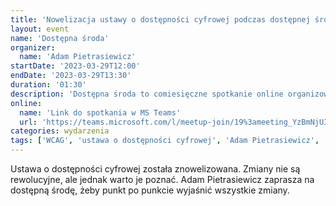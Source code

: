 ```yaml
---
title: 'Nowelizacja ustawy o dostępności cyfrowej podczas dostępnej środy'
layout: event
name: 'Dostępna środa'
organizer:
  name: 'Adam Pietrasiewicz'
startDate: '2023-03-29T12:00'
endDate: '2023-03-29T13:30'
duration: '01:30'
description: 'Dostępna środa to comiesięczne spotkanie online organizowane przez Wydział Dostępności Cyfrowej w KPRM. Tym razem Adam Pietrasiewicz omówi zmiany, jakie przyniosła nowelizacja ustawy o dostępności cyfrowej stron internetowych i aplikacji mobilnych podmiotów publicznych.'
online:
  name: 'Link do spotkania w MS Teams'
  url: 'https://teams.microsoft.com/l/meetup-join/19%3ameeting_YzBmNjU3MzUtNzFiMi00YTZkLWE4NTEtMjdjOThlNTY5MmRj%40thread.v2/0?context=%7b%22Tid%22%3a%22a9cf8755-a7b8-4b4d-babb-7057868c9563%22%2c%22Oid%22%3a%220601a097-27dc-4f55-864e-5118fa447d7f%22%7d'
categories: wydarzenia
tags: ['WCAG', 'ustawa o dostępności cyfrowej', 'Adam Pietrasiewicz', 'Wydział Dostępności Cyfrowej']
---
```



Ustawa o dostępności cyfrowej została znowelizowana. Zmiany nie są rewolucyjne, ale jednak warto je poznać. Adam Pietrasiewicz zaprasza na dostępną środę, żeby punkt po punkcie wyjaśnić wszystkie zmiany.